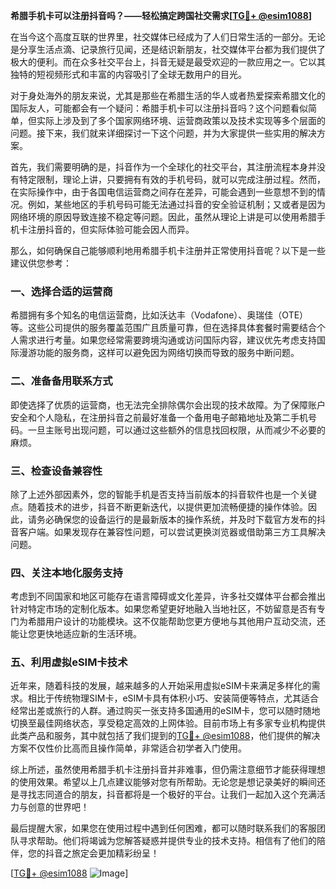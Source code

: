 **希腊手机卡可以注册抖音吗？——轻松搞定跨国社交需求[[TG💪+ @esim1088](https://t.me/s/esim1088)]**

在当今这个高度互联的世界里，社交媒体已经成为了人们日常生活的一部分。无论是分享生活点滴、记录旅行见闻，还是结识新朋友，社交媒体平台都为我们提供了极大的便利。而在众多社交平台上，抖音无疑是最受欢迎的一款应用之一。它以其独特的短视频形式和丰富的内容吸引了全球无数用户的目光。

对于身处海外的朋友来说，尤其是那些在希腊生活的华人或者热爱探索希腊文化的国际友人，可能都会有一个疑问：希腊手机卡可以注册抖音吗？这个问题看似简单，但实际上涉及到了多个国家网络环境、运营商政策以及技术实现等多个层面的问题。接下来，我们就来详细探讨一下这个问题，并为大家提供一些实用的解决方案。

首先，我们需要明确的是，抖音作为一个全球化的社交平台，其注册流程本身并没有特定限制，理论上讲，只要拥有有效的手机号码，就可以完成注册过程。然而，在实际操作中，由于各国电信运营商之间存在差异，可能会遇到一些意想不到的情况。例如，某些地区的手机号码可能无法通过抖音的安全验证机制；又或者是因为网络环境的原因导致连接不稳定等问题。因此，虽然从理论上讲是可以使用希腊手机卡注册抖音的，但实际体验可能会因人而异。

那么，如何确保自己能够顺利地用希腊手机卡注册并正常使用抖音呢？以下是一些建议供您参考：

### 一、选择合适的运营商

希腊拥有多个知名的电信运营商，比如沃达丰（Vodafone）、奥瑞佳（OTE）等。这些公司提供的服务覆盖范围广且质量可靠，但在选择具体套餐时需要结合个人需求进行考量。如果您经常需要跨境沟通或访问国际内容，建议优先考虑支持国际漫游功能的服务商，这样可以避免因为网络切换而导致的服务中断问题。

### 二、准备备用联系方式

即使选择了优质的运营商，也无法完全排除偶尔会出现的技术故障。为了保障账户安全和个人隐私，在注册抖音之前最好准备一个备用电子邮箱地址及第二手机号码。一旦主账号出现问题，可以通过这些额外的信息找回权限，从而减少不必要的麻烦。

### 三、检查设备兼容性

除了上述外部因素外，您的智能手机是否支持当前版本的抖音软件也是一个关键点。随着技术的进步，抖音不断更新迭代，以提供更加流畅便捷的操作体验。因此，请务必确保您的设备运行的是最新版本的操作系统，并及时下载官方发布的抖音客户端。如果发现存在兼容性问题，可以尝试更换浏览器或借助第三方工具解决问题。

### 四、关注本地化服务支持

考虑到不同国家和地区可能存在语言障碍或文化差异，许多社交媒体平台都会推出针对特定市场的定制化版本。如果您希望更好地融入当地社区，不妨留意是否有专门为希腊用户设计的功能模块。这不仅能帮助您更方便地与其他用户互动交流，还能让您更快地适应新的生活环境。

### 五、利用虚拟eSIM卡技术

近年来，随着科技的发展，越来越多的人开始采用虚拟eSIM卡来满足多样化的需求。相比于传统物理SIM卡，eSIM卡具有体积小巧、安装简便等特点，尤其适合经常出差或旅行的人群。通过购买一张支持多国通用的eSIM卡，您可以随时随地切换至最佳网络状态，享受稳定高效的上网体验。目前市场上有多家专业机构提供此类产品和服务，其中就包括了我们提到的[TG💪+ @esim1088](https://t.me/s/esim1088)，他们提供的解决方案不仅性价比高而且操作简单，非常适合初学者入门使用。

综上所述，虽然使用希腊手机卡注册抖音并非难事，但仍需注意细节才能获得理想的使用效果。希望以上几点建议能够对您有所帮助。无论您是想记录美好的瞬间还是寻找志同道合的朋友，抖音都将是一个极好的平台。让我们一起加入这个充满活力与创意的世界吧！

最后提醒大家，如果您在使用过程中遇到任何困难，都可以随时联系我们的客服团队寻求帮助。他们将竭诚为您解答疑惑并提供专业的技术支持。相信有了他们的陪伴，您的抖音之旅定会更加精彩纷呈！

[[TG💪+ @esim1088](https://t.me/s/esim1088) ![Image](https://i.postimg.cc/4NQfJmqS/Snipaste-2025-05-13-00-14-12.png)]